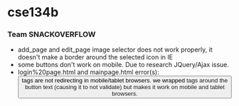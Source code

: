 # cse134b

### Team SNACKOVERFLOW


- add_page and edit_page image selector does not work properly, it doesn't make a border around the selected icon in IE
- some buttons don't work on mobile. Due to research JQuery/Ajax issue. 
- login%20page.html and mainpage.html error(s): <button> tags are not redirecting in mobile/tablet browsers. we wrapped <a> tags around the button text (causing it to not validate) but makes it work on mobile and tablet browsers. 
